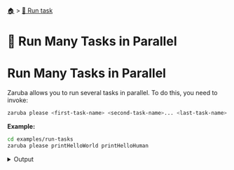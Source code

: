 <!--startTocHeader-->
[🏠](../README.md) > [🏃 Run task](README.md)
# 🍻 Run Many Tasks in Parallel
<!--endTocHeader-->

# Run Many Tasks in Parallel

Zaruba allows you to run several tasks in parallel. To do this, you need to invoke:

```bash
zaruba please <first-task-name> <second-task-name>... <last-task-name>
```

__Example:__

<!--startCode-->
```bash
cd examples/run-tasks
zaruba please printHelloWorld printHelloHuman
```
 
<details>
<summary>Output</summary>
 
```````
Job Starting...
 Elapsed Time: 1.766µs
 Current Time: 16:36:00
  Run  'printHelloWorld' command on /home/gofrendi/zaruba/docs/examples/run-tasks
  Run  'printHelloHuman' command on /home/gofrendi/zaruba/docs/examples/run-tasks
   printHelloWorld       16:36:00.392 hello world
   printHelloHuman       16:36:00.392 hello human
  Successfully running  'printHelloHuman' command
  Successfully running  'printHelloWorld' command
  Job Running...
 Elapsed Time: 101.915707ms
 Current Time: 16:36:00
  
  Job Complete!!! 
  Terminating
  Job Ended...
 Elapsed Time: 212.752433ms
 Current Time: 16:36:00
zaruba please printHelloWorld printHelloHuman
```````
</details>
<!--endCode-->


<!--startTocSubTopic-->
<!--endTocSubTopic-->